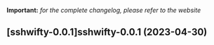 **Important:**
*for the complete changelog, please refer to the website*




## [sshwifty-0.0.1]sshwifty-0.0.1 (2023-04-30)

